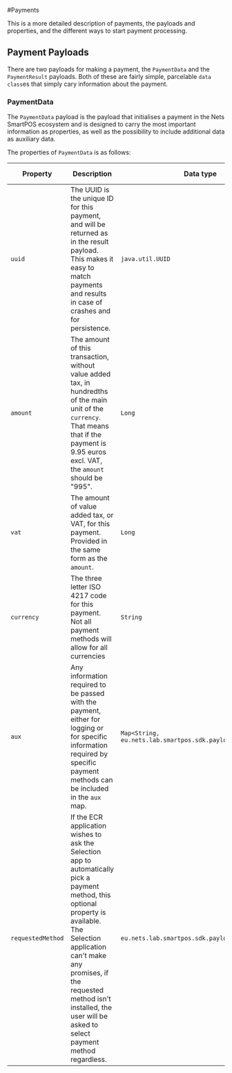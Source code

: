 #Payments

This is a more detailed description of payments, the payloads and properties,
and the different ways to start payment processing.

## Payment Payloads

There are two payloads for making a payment, the `PaymentData` and the 
`PaymentResult` payloads. Both of these are fairly simple, parcelable 
`data class`es that simply cary information about the payment.

### PaymentData

The `PaymentData` payload is the payload that initialises a payment in the Nets
SmartPOS ecosystem and is designed to carry the most important information as
properties, as well as the possibility to include additional data as auxiliary
data.

The properties of `PaymentData` is as follows:

|Property|Description|Data type|Required|Default value|
|--------|-----------|---------|--------|-------------|
|`uuid`|The UUID is the unique ID for this payment, and will be returned as in the result payload. This makes it easy to match payments and results in case of crashes and for persistence.|`java.util.UUID`|Yes\*|Random UUID|
|`amount`|The amount of this transaction, without value added tax, in hundredths of the main unit of the `currency`. That means that if the payment is 9.95 euros excl. VAT, the `amount` should be "995".|`Long`|Yes|N/A|
|`vat`|The amount of value added tax, or VAT, for this payment. Provided in the same form as the `amount`.|`Long`|Yes|N/A|
|`currency`|The three letter ISO 4217 code for this payment. Not all payment methods will allow for all currencies|`String`|Yes|N/A|
|`aux`|Any information required to be passed with the payment, either for logging or for specific information required by specific payment methods can be included in the `aux` map.|`Map<String, eu.nets.lab.smartpos.sdk.payload.AuxValue>`|No|Empty map|
|`requestedMethod`|If the ECR application wishes to ask the Selection app to automatically pick a payment method, this optional property is available. The Selection application can't make any promises, if the requested method isn't installed, the user will be asked to select payment method regardless.| `eu.nets.lab.smartpos.sdk.payload.TargetMethod`|No|`null`|
